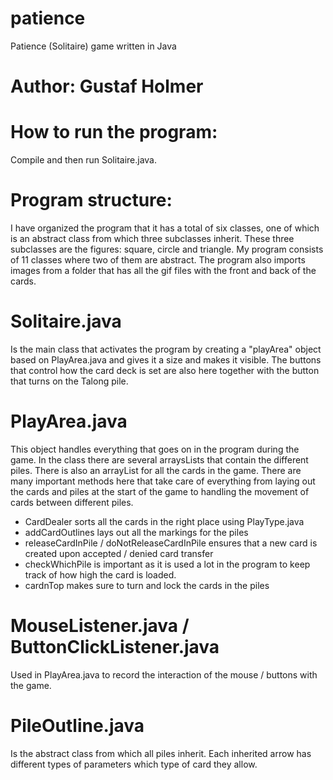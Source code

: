 # patience
Patience (Solitaire) game written in Java
# Author: Gustaf Holmer

# How to run the program:
Compile and then run Solitaire.java.

# Program structure:
I have organized the program that it has a total of six classes, one of which is an abstract class from which three subclasses inherit. These three subclasses are the figures: square, circle and triangle. My program consists of 11 classes where two of them are abstract. The program also imports images from a folder that has all the gif files with the front and back of the cards.

# Solitaire.java
Is the main class that activates the program by creating a "playArea" object based on PlayArea.java and gives it a size and makes it visible. The buttons that control how the card deck is set are also here together with the button that turns on the Talong pile.

# PlayArea.java
This object handles everything that goes on in the program during the game. In the class there are several arraysLists that contain the different piles. There is also an arrayList for all the cards in the game. There are many important methods here that take care of everything from laying out the cards and piles at the start of the game to handling the movement of cards between different piles.
- CardDealer sorts all the cards in the right place using PlayType.java
- addCardOutlines lays out all the markings for the piles
- releaseCardInPile / doNotReleaseCardInPile ensures that a new card is created upon accepted / denied card transfer
- checkWhichPile is important as it is used a lot in the program to keep track of how high the card is loaded.
- cardnTop makes sure to turn and lock the cards in the piles

# MouseListener.java / ButtonClickListener.java
Used in PlayArea.java to record the interaction of the mouse / buttons with the game.

# PileOutline.java
Is the abstract class from which all piles inherit. Each inherited arrow has different types of parameters which type of card they allow.
